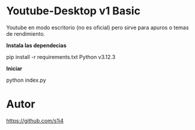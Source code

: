 # Youtube-Desktop v1 Basic
Youtube en modo escritorio (no es oficial) pero sirve para apuros o temas de rendimiento.

**Instala las dependecias**

pip install -r requirements.txt
Python v3.12.3

**Iniciar**

python index.py

# Autor
https://github.com/s1i4